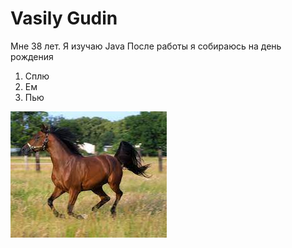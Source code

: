 **Vasily Gudin**
==================

Мне 38 лет. Я изучаю Java
После работы я собираюсь на день рождения

1. Сплю
2. Ем
3. Пью

![Лошадь](img/horse.jpg)

